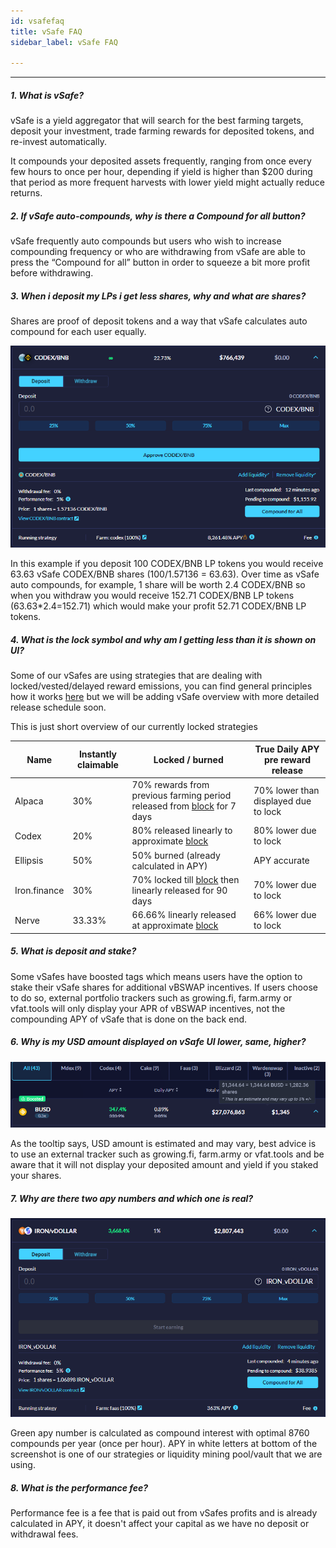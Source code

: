 ```yaml
---
id: vsafefaq
title: vSafe FAQ
sidebar_label: vSafe FAQ

---
```

---


##### 1. What is vSafe?

vSafe is a yield aggregator that will search for the best farming targets, deposit your investment, trade farming rewards for deposited tokens, and re-invest automatically.

It compounds your deposited assets frequently, ranging from once every few hours to once per hour, depending if yield is higher than $200 during that period as more frequent harvests with lower yield might actually reduce returns. 

##### 2. If vSafe auto-compounds, why is there a Compound for all button?

vSafe frequently auto compounds but users who wish to increase compounding frequency or who are withdrawing from vSafe are able to press the “Compound for all” button in order to squeeze a bit more profit before withdrawing.

##### 3. When i deposit my LPs i get less shares, why and what are shares?

Shares are proof of deposit tokens and a way that vSafe calculates auto compound for each user equally. 

![vsafefaq1](../img/vsafefaq1.png)

In this example if you deposit 100 CODEX/BNB LP tokens you would receive 63.63 vSafe CODEX/BNB shares (100/1.57136 = 63.63). Over time as vSafe auto compounds, for example, 1 share will be worth 2.4 CODEX/BNB so when you withdraw you would receive 152.71 CODEX/BNB LP tokens (63.63*2.4=152.71) which would make your profit 52.71 CODEX/BNB LP tokens.

##### 4. What is the lock symbol and why am I getting less than it is shown on UI?

Some of our vSafes are using strategies that are dealing with locked/vested/delayed reward emissions, you can find general principles how it works [here](https://docs.valuedefi.io/guides/vFarmvsvSafe) but we will be adding vSafe overview with more detailed release schedule soon.

This is just short overview of our currently locked strategies

| Name         	| Instantly claimable  	| Locked / burned                                                                                                        	| True Daily APY pre reward release    	|
|--------------	|----------------------	|------------------------------------------------------------------------------------------------------------------------	|--------------------------------------	|
| Alpaca       	| 30%                  	| 70% rewards from previous farming period released from [block](https://bscscan.com/block/countdown/6499649) for 7 days 	| 70% lower than displayed due to lock 	|
| Codex        	| 20%                  	| 80% released linearly to approximate [block](https://bscscan.com/block/countdown/8891201)                                    	| 80% lower due to lock                	|
| Ellipsis     	| 50%                  	| 50% burned (already calculated in APY)                                                                                 	| APY accurate                         	|
| Iron.finance 	| 30%                  	| 70% locked till [block](https://bscscan.com/block/countdown/6675734) then linearly released for 90 days                	| 70% lower due to lock                	|
| Nerve        	| 33.33%               	| 66.66% linearly released at approximate [block](https://bscscan.com/block/countdown/11483201)                                  	| 66% lower due to lock                	|

##### 5. What is deposit and stake?

Some vSafes have boosted tags which means users have the option to stake their vSafe shares for additional vBSWAP incentives. If users choose to do so, external portfolio trackers such as growing.fi, farm.army or vfat.tools will only display your APR of vBSWAP incentives, not the compounding APY of vSafe that is done on the back end. 

##### 6. Why is my USD amount displayed on vSafe UI lower, same, higher?

![vsafefaq2](../img/vsafefaq2.png)

As the tooltip says, USD amount is estimated and may vary, best advice is to use an external tracker such as growing.fi, farm.army or vfat.tools and be aware that it will not display your deposited amount and yield if you staked your shares.

##### 7. Why are there two apy numbers and which one is real?

![vsafefaq3](../img/vsafefaq3.png)

Green apy number is calculated as compound interest with optimal 8760 compounds per year (once per hour). APY in white letters at bottom of the screenshot is one of our strategies or liquidity mining pool/vault that we are using.

##### 8. What is the performance fee?

Performance fee is a fee that is paid out from vSafes profits and is already calculated in APY, it doesn't affect your capital as we have no deposit or withdrawal fees.
